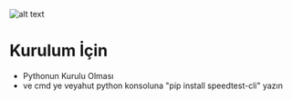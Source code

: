 ![alt text](https://cdn.discordapp.com/attachments/1060989957184966676/1069672515363938424/image.png)

# Kurulum İçin

- Pythonun Kurulu Olması
- ve cmd ye veyahut python konsoluna "pip install speedtest-cli" yazın
